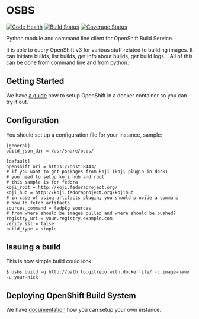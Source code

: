 # OSBS

[![Code Health](https://landscape.io/github/projectatomic/osbs-client/master/landscape.svg?style=flat)](https://landscape.io/github/projectatomic/osbs-client/master)
[![Build Status](https://travis-ci.org/projectatomic/osbs-client.svg?branch=master)](https://travis-ci.org/projectatomic/osbs-client)
[![Coverage
Status](https://coveralls.io/repos/projectatomic/osbs-client/badge.svg?branch=master&service=github)](https://coveralls.io/github/projectatomic/osbs-client?branch=master)

Python module and command line client for OpenShift Build Service.

It is able to query OpenShift v3 for various stuff related to building images. It can initiate builds, list builds, get info about builds, get build logs... All of this can be done from command line and from python.

## Getting Started

We have [a guide](https://github.com/projectatomic/osbs-client/blob/master/docs/development-setup.md) how to setup OpenShift in a docker container so you can try it out.


## Configuration

You should set up a configuration file for your instance, sample:

```
[general]
build_json_dir = /usr/share/osbs/

[default]
openshift_uri = https://host:8443/
# if you want to get packages from koji (koji plugin in dock)
# you need to setup koji hub and root
# this sample is for fedora
koji_root = http://koji.fedoraproject.org/
koji_hub = http://koji.fedoraproject.org/kojihub
# in case of using artifacts plugin, you should provide a command
# how to fetch artifacts
sources_command = fedpkg sources
# from where should be images pulled and where should be pushed?
registry_uri = your.registry.example.com
verify_ssl = false
build_type = simple
```

## Issuing a build

This is how simple build could look:
```
$ osbs build -g http://path.to.gitrepo.with.dockerfile/ -c image-name -u your-nick
```

## Deploying OpenShift Build System

We have [documentation](https://github.com/projectatomic/osbs-client/blob/master/docs/osbs_instance_setup.md) how you can setup your own instance.
